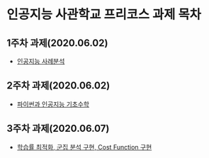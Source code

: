 # 인공지능 사관학교 프리코스 과제 목차

## 1주차 과제(2020.06.02)
* [인공지능 사례분석](https://colab.research.google.com/github/lee-gyeongseob/Al_pre_course_project/blob/master/1%EC%A3%BC%EC%B0%A8%EA%B3%BC%EC%A0%9C.ipynb#scrollTo=LUnblbqB0_bS)
## 2주차 과제(2020.06.02)
* [파이썬과 인공지능 기초수학](https://colab.research.google.com/github/lee-gyeongseob/Al_pre_course_project/blob/master/2%E1%84%8C%E1%85%AE%E1%84%8E%E1%85%A1%E1%84%80%E1%85%AA%E1%84%8C%E1%85%A6.ipynb#scrollTo=z1qTsPAIkmfA)
## 3주차 과제(2020.06.07)
* [학습률 최적화, 군집 분석 구현, Cost Function 구현](https://colab.research.google.com/drive/1WozIoVMaQX2lyHzEKUAgujDyPiVxiJtE)

